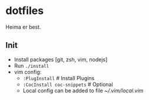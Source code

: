 # dotfiles

Heima er best.

## Init

* Install packages [git, zsh, vim, nodejs]
* Run `./install`
* vim config:
    * `:PlugInstall` # Install Plugins
    * `:CocInstall coc-snippets` # Optional
    * Local config can be added to file _~/.vim/local.vim_

